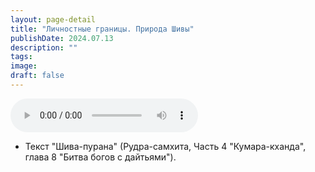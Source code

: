 ```yaml
---
layout: page-detail
title: "Личностные границы. Природа Шивы"
publishDate: 2024.07.13
description: ""
tags:
image:
draft: false
---
```


<audio title="2024.07.13 - Личностные границы. Природа Шивы.mp3" src="https://filer-api.advayta.org/v1.0/public/files/75828" controls=""></audio>

* Текст "Шива-пурана" (Рудра-самхита, Часть 4 "Кумара-кханда", глава 8 "Битва богов с дайтьями").

  
